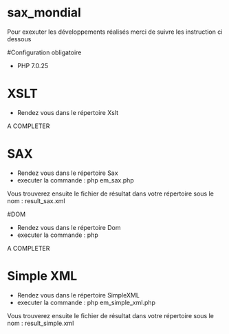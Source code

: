 # sax_mondial

Pour exexuter les développements réalisés merci de suivre les instruction ci dessous

#Configuration obligatoire
- PHP 7.0.25

# XSLT
- Rendez vous dans le répertoire Xslt 

A COMPLETER

# SAX
- Rendez vous dans le répertoire Sax
- executer la commande : php em_sax.php

Vous trouverez ensuite le fichier de résultat dans votre répertoire sous le nom : result_sax.xml

#DOM
- Rendez vous dans le répertoire Dom
- executer la commande : php

A COMPLETER



# Simple XML
- Rendez vous dans le répertoire SimpleXML
- executer la commande : php em_simple_xml.php

Vous trouverez ensuite le fichier de résultat dans votre répertoire sous le nom : result_simple.xml
